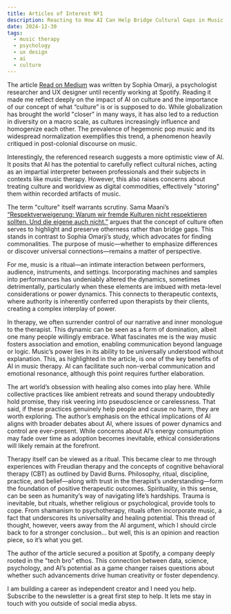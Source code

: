 ```yaml
---
title: Articles of Interest Nº1
description: Reacting to How AI Can Help Bridge Cultural Gaps in Music Therapy by Sophia Omarji
date: 2024-12-30
tags:
  - music therapy
  - psychology
  - ux design
  - ai
  - culture
---
```


The article [Read on Medium](https://medium.com/illumination/culturally-competent-music-therapy-in-the-age-of-ai-a-pathway-to-personalised-interventions-b1ee05019716) was written by Sophia Omarji, a psychologist researcher and UX designer until recently working at Spotify. Reading it made me reflect deeply on the impact of AI on culture and the importance of our concept of what “culture” is or is supposed to do. While globalization has brought the world "closer" in many ways, it has also led to a reduction in diversity on a macro scale, as cultures increasingly influence and homogenize each other. The prevalence of hegemonic pop music and its widespread normalization exemplifies this trend, a phenomenon heavily critiqued in post-colonial discourse on music.

Interestingly, the referenced research suggests a more optimistic view of AI. It posits that AI has the potential to carefully reflect cultural niches, acting as an impartial interpreter between professionals and their subjects in contexts like music therapy. However, this also raises concerns about treating culture and worldview as digital commodities, effectively "storing" them within recorded artifacts of music.

The term "culture" itself warrants scrutiny. Sama Maani’s [“Respektverweigerung: Warum wir fremde Kulturen nicht respektieren sollten. Und die eigene auch nicht.”](https://www.amazon.de/Respektverweigerung-fremde-Kulturen-respektieren-sollten/dp/3854357575) argues that the concept of culture often serves to highlight and preserve otherness rather than bridge gaps. This stands in contrast to Sophia Omarji’s study, which advocates for finding commonalities. The purpose of music—whether to emphasize differences or discover universal connections—remains a matter of perspective.

For me, music is a ritual—an intimate interaction between performers, audience, instruments, and settings. Incorporating machines and samples into performances has undeniably altered the dynamics, sometimes detrimentally, particularly when these elements are imbued with meta-level considerations or power dynamics. This connects to therapeutic contexts, where authority is inherently conferred upon therapists by their clients, creating a complex interplay of power.

In therapy, we often surrender control of our narrative and inner monologue to the therapist. This dynamic can be seen as a form of domination, albeit one many people willingly embrace. What fascinates me is the way music fosters association and emotion, enabling communication beyond language or logic. Music’s power lies in its ability to be universally understood without explanation. This, as highlighted in the article, is one of the key benefits of AI in music therapy. AI can facilitate such non-verbal communication and emotional resonance, although this point requires further elaboration.

The art world’s obsession with healing also comes into play here. While collective practices like ambient retreats and sound therapy undoubtedly hold promise, they risk veering into pseudoscience or carelessness. That said, if these practices genuinely help people and cause no harm, they are worth exploring. The author’s emphasis on the ethical implications of AI aligns with broader debates about AI, where issues of power dynamics and control are ever-present. While concerns about AI’s energy consumption may fade over time as adoption becomes inevitable, ethical considerations will likely remain at the forefront.

Therapy itself can be viewed as a ritual. This became clear to me through experiences with Freudian therapy and the concepts of cognitive behavioral therapy (CBT) as outlined by David Burns. Philosophy, ritual, discipline, practice, and belief—along with trust in the therapist’s understanding—form the foundation of positive therapeutic outcomes. Spirituality, in this sense, can be seen as humanity’s way of navigating life’s hardships. Trauma is inevitable, but rituals, whether religious or psychological, provide tools to cope. From shamanism to psychotherapy, rituals often incorporate music, a fact that underscores its universality and healing potential. This thread of thought, however, veers away from the AI argument, which I should circle back to for a stronger conclusion… but well, this is an opinion and reaction piece, so it’s what you get.

The author of the article secured a position at Spotify, a company deeply rooted in the "tech bro" ethos. This connection between data, science, psychology, and AI’s potential as a game changer raises questions about whether such advancements drive human creativity or foster dependency.

I am building a career as independent creator and I need you help. Subscribe to the newsletter is a great first step to help. It lets me stay in touch with you outside of social media abyss.
